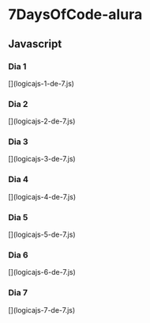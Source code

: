 <h1>7DaysOfCode-alura</h1>

<h2>Javascript</h2>

<h3>Dia 1</h3>
[](logicajs-1-de-7.js)

<h3>Dia 2</h3>
[](logicajs-2-de-7.js)

<h3>Dia 3</h3>
[](logicajs-3-de-7.js)

<h3>Dia 4</h3>
[](logicajs-4-de-7.js)

<h3>Dia 5</h3>
[](logicajs-5-de-7.js)

<h3>Dia 6</h3>
[](logicajs-6-de-7.js)

<h3>Dia 7</h3>
[](logicajs-7-de-7.js)
